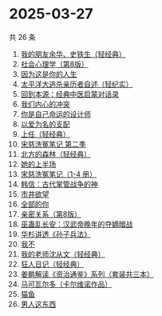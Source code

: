 # 2025-03-27

共 26 条

<!-- BEGIN WEREAD -->
<!-- 最后更新时间 2025-03-27 04:13:38 +0800 -->
1. [我的朋友余华、史铁生（轻经典）](https://weread.qq.com/web/bookDetail/5f132bf0813ab9c83g014de5)
1. [社会心理学（第8版）](https://weread.qq.com/web/bookDetail/8f532bd07278850c8f51770)
1. [因为这是你的人生](https://weread.qq.com/web/bookDetail/aa3329b0813ab9c8eg01957c)
1. [太平洋大逃杀亲历者自述（轻纪实）](https://weread.qq.com/web/bookDetail/ddf32850813ab9b05g019502)
1. [回到本源：经典中医启蒙对话录](https://weread.qq.com/web/bookDetail/add32f10813ab9c79g0194dc)
1. [我们内心的冲突](https://weread.qq.com/web/bookDetail/5cf322f0813ab9b69g013443)
1. [你是自己命运的设计师](https://weread.qq.com/web/bookDetail/5e932830813ab9c89g01414f)
1. [以爱为名的支配](https://weread.qq.com/web/bookDetail/7be320b0813ab93f4g019416)
1. [上任（轻经典）](https://weread.qq.com/web/bookDetail/72132af0813ab9c3fg016b82)
1. [宋慈洗冤笔记 第二季](https://weread.qq.com/web/bookDetail/07732ce0813ab9c2ag01157f)
1. [北方的森林（轻经典）](https://weread.qq.com/web/bookDetail/aa3324e0813ab9bfeg012611)
1. [她的上半场](https://weread.qq.com/web/bookDetail/08432080813ab9c41g017aeb)
1. [宋慈洗冤笔记（1-4 册）](https://weread.qq.com/web/bookDetail/bea326d0813ab7fcag016618)
1. [韩信：古代掌管战争的神](https://weread.qq.com/web/bookDetail/e2332b00813ab9aadg0179fb)
1. [市井欲望](https://weread.qq.com/web/bookDetail/89f329c0813ab9be8g018f47)
1. [全部的你](https://weread.qq.com/web/bookDetail/ed032c20813ab9c6eg015ac4)
1. [亲密关系（第8版）](https://weread.qq.com/web/bookDetail/16832420813ab90f3g019f92)
1. [巫蛊乱长安：汉武帝晚年的夺嫡暗战](https://weread.qq.com/web/bookDetail/35932230813ab9c5fg019679)
1. [华杉讲透《孙子兵法》](https://weread.qq.com/web/bookDetail/df53233058b19fdf50fa893)
1. [我不](https://weread.qq.com/web/bookDetail/232320d05dff14232a13fa6)
1. [我的老师沈从文（轻经典）](https://weread.qq.com/web/bookDetail/94132e80813ab9c31g0141ba)
1. [狂人日记（轻经典）](https://weread.qq.com/web/bookDetail/9cc32730813ab9c6ag010027)
1. [姜鹏解读《资治通鉴》系列（套装共三本）](https://weread.qq.com/web/bookDetail/48c32500813ab8f57g0149dc)
1. [马可瓦尔多（卡尔维诺作品）](https://weread.qq.com/web/bookDetail/3c632a40723f428b3c6e85b)
1. [猫鱼](https://weread.qq.com/web/bookDetail/e2932ea0813ab9c1cg018af3)
1. [男人这东西](https://weread.qq.com/web/bookDetail/94332bd071f3f6709434673)
<!-- END WEREAD -->